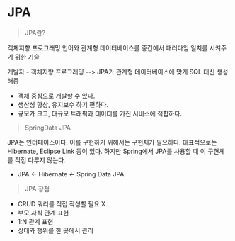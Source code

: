 <h1>JPA</h1>

> JPA란?  

 객체지향 프로그래밍 언어와 관계형 데이터베이스를 중간에서 패러다임 일치를 시켜주기 위한 기술

 개발자 - 객체지향 프로그래밍 
  --> JPA가 관계형 데이터베이스에 맞게 SQL 대신 생성해줌
  

  * 객체 중심으로 개발할 수 있다. 
  * 생산성 향상, 유지보수 하기 편하다.
  * 규모가 크고, 대규모 트래픽과 데이터를 가진 서비스에 적합하다. 
  

> SpringData JPA

JPA는 인터페이스이다. 이를 구현하기 위해서는 구현체가 필요하다.  대표적으로는 Hibernate, Eclipse Link 등이 있다. 
하지만 Spring에서 JPA를 사용할 때 이 구현체를 직접 다루지 않는다.

* JPA <- Hibernate <- Spring Data JPA

> JPA 장점

* CRUD 쿼리를 직접 작성할 필요 X
* 부모,자식 관계 표현
* 1:N 관계 표현 
* 상태와 행위를 한 곳에서 관리

